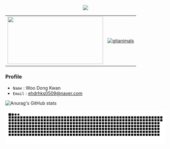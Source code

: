 <p align='center'>
  <a href="https://github.com/hugoMGSung">
    <img src="https://capsule-render.vercel.app/api?type=cylinder&height=250&color=gradient&text=Donkwan%20%20&section=header&fontSize=60&animation=fadeIn&desc=IOT&descAlignY=70"/>
  </a>
</p>

<table>
  <tr>
    <td>
      <a href="https://www.gitanimals.org/en_US?utm_medium=image&utm_source=Donkwam&utm_content=farm">
        <img src="https://render.gitanimals.org/farms/Donkwam" width="300" height="150" />
      </a>
    </td>
    <td>
      <a href="https://www.gitanimals.org/">
        <img src="https://render.gitanimals.org/guilds/712582211925217446/draw" width="300" height="150" alt="gitanimals" />
      </a>
    </td>
  </tr>
</table>



### Profile
- `Name` : Woo Dong Kwan
- `Email` : ehdrhks0509@naver.com

![Anurag's GitHub stats](https://github-readme-stats.vercel.app/api?username=anuraghazra&hide=contribs,prs)


![snake gif](https://github.com/Donkwam/Donkwam/blob/output/github-contribution-grid-snake.svg)
